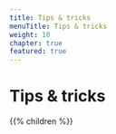 ```yaml
---
title: Tips & tricks
menuTitle: Tips & tricks
weight: 10
chapter: true
featured: true
---
```


# Tips & tricks

{{% children %}}
